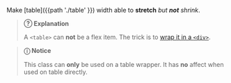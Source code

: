 Make [table]({{path './table' }}) width able to <strong>stretch</strong> <em>but <strong>not</strong> shrink</em>.

> **?&#x20DD; Explanation**
>
> A `<table>` can **not** be a flex item. The trick is to [wrap it in a `<div>`][source-flex].

> **ⓘ Notice**
>
> This class can **only** be used on a table wrapper. It has **no** affect when used on table directly.

[source-flex]: https://stackoverflow.com/a/41421700/11817077 "Stack Overflow: Why does flex-box work with a div, but not a table?"

<script src="{{path '/assets/_utils/js/open-ext-links-in-new-window.js'}}" />
